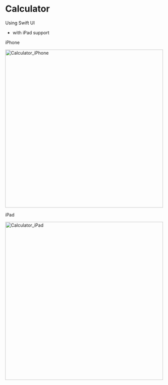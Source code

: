 # Calculator
Using Swift UI

 -  with iPad support


iPhone

<img width="500" alt="Calculator_iPhone" src="https://github.com/user-attachments/assets/31e27f59-f838-40e5-a2f6-5c93f55b0199" />

iPad

<img width="500" alt="Calculator_iPad" src="https://github.com/user-attachments/assets/4a642d03-54be-45ba-8744-bbfa6894390d" />
